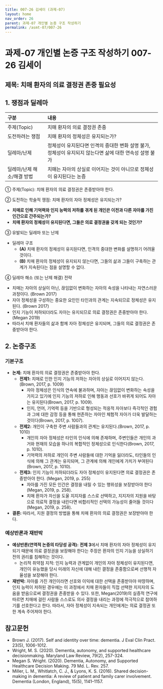 ```yaml
---
title: 007-26 김세이 (과제-07)
layout: home
nav_order: 26
parent: 과제-07 개인별 논증 구조 작성하기
permalink: /asmt-07/007-26
---
```


# 과제-07 개인별 논증 구조 작성하기 007-26 김세이

## 제목: 치매 환자의 의료 결정권 존중 필요성

## 1. 쟁점과 딜레마

| 구분 | 내용 |
|:---|:---|
| 주제(Topic) | 치매 환자의 의료 결정권 존중 |
| 도전하려는 쟁점 | 치매 환자의 정체성은 유지되는가? |
| 딜레마/난제 | 정체성이 유지된다면 인격의 중대한 변화 설명 불가, 정체성이 유지되지 않는다면 삶에 대한 연속성 설명 불가 |
| 딜레마/난제 해소/해결 방법 | 치매는 자아의 상실로 이어지는 것이 아니므로 정체성이 유지된다는 논증 |

① 주제(Topic): 치매 환자의 의료 결정권은 존중받아야 한다.

② 도전하는 학술적 쟁점: 치매 환자의 자아 정체성은 유지되는가?

- **치매로 인해 기억력와 인지 능력의 저하를 겪게 된 개인은 이전과 다른 자아를 가진 인간으로 간주되는가?**
- **치매 환자의 정체성이 유지된다면, 그들은 의료 결정권을 갖게 되는 것인가?**

③ 유발되는 딜레마 또는 난제

- 딜레마 구조
  - **(A)** 치매 환자의 정체성이 유지된다면, 인격의 중대한 변화를 설명하기 어려울 것이다.
  - **(B)** 치매 환자의 정체성이 유지되지 않는다면, 그들의 삶과 그들이 구축하는 관계가 지속된다는 점을 설명할 수 없다.

④ 딜레마 해소 (또는 난제 해결) 전략

- 치매는 자아의 상실이 아닌, 끊임없이 변화하는 자아의 속성을 나타내는 자연스러운 과정이다. (Brown 2017)
- 자아 정체성을 구성하는 중요한 요인인 타인과의 관계는 지속되므로 정체성은 유지된다. (Brown 2017)
- 인지 기능이 저하되더라도 자아는 유지되므로 의료 결정권은 존중받아야 한다. (Megan 2019)
- 따라서 치매 환자들의 삶과 함께 자아 정체성은 유지되며, 그들의 의료 결정권은 존중받아야 한다.

## 2. 논증구조

### 기본구조

- **논제:** 치매 환자의 의료 결정권은 존중받아야 한다.
  - **전제1:** 치매로 인한 인지 기능의 저하는 자아의 상실로 이어지지 않는다. (Brown, 2017, p. 1009)
    - 자아 정체성은 인식의 연속에 불과하며, 자아는 끊임없이 변화하는 속성을 가지고 있기에 인지 기능의 저하로 인해 행동과 선호가 바뀌게 되어도 자아는 유지된다(Brown, 2017, p. 1009).
	- 인지, 언어, 기억력 등을 기반으로 형성되는 적응적 자아보다 즉각적인 경험과 그에 대한 감정 등을 통해 현존하는 자아인 체험적 자아가 더욱 발달하는 것이다(Brown, 2017, p. 1007).
  - **전제2:** 개인이 구축한 주변 사람들과의 관계는 유지된다.(Brown, 2017, p. 1010)
    - 개인의 자아 정체성은 타인의 인식에 의해 존재하며, 주변인들은 개인의 과거와 현재의 모습을 하나의 복합적인 정체성으로 인식한다(Brown, 2017, p. 1010).
    - 기억력의 저하로 개인이 주변 사람들에 대한 기억을 잃더라도, 타인들의 인식에 의해 그 관계는 유지되며, 그 관계에 의해 개인에게 가치가 부여된다(Brown, 2017, p. 1010).
  - **전제3:** 인지 기능이 저하되더라도 자아 정체성이 유지된다면 의료 결정권은 존중받아야 한다. (Megan, 2019, p. 255)
      - 자아를 가진 모든 인간은 결정을 내릴 수 있는 행위성을 보장받아야 한다(Megan, 2019, p. 258).
      - 치매 환자가 자신을 도울 지지자를 스스로 선택하고, 지지자의 지원을 바탕으로 의료적 결정을 내린다면 비합리적인 선택의 가능성이 줄어들 것이다(Megan, 2019, p. 258).
- **결론:** 따라서, 지원 결정의 방법을 통해 치매 환자의 의료 결정권은 보장받아야 한다.

### 예상반론과 재반박

- **예상반론(연역적 논증의 타당성 공격):** **전제 3**에서 치매 환자의 자아 정체성이 유지되기 때문에 의료 결정권을 보장해야 한다는 주장은 환자의 인지 기능을 상실하기 전의 권리를 침해하는 것이다.
  - 논리적 취약점 지적: 인지 능력과 관계없이 개인의 자아 정체성이 유지된다면, 개인이 유능했을 당시 미래의 자신에 대해 내린 결정을 존중함으로써 선행적 자율성을 보장해야 한다.
- **재반박:** 자아를 가진 개인이라면 선호와 이익에 대한 선택을 존중받아야 마땅하며, 인지 능력이 저하된 경우에는 이 과정에서 치매 환자들이 직접 선택한 지지자의 도움을 받음으로써 결정권을 존중받을 수 있다. 또한, Megan(2019)의 실증적 연구에 따르면 치매에 걸린 사람들 스스로도 의사 결정을 내리는 과정에 적극적으로 참여하기를 선호한다고 한다. 따라서, 자아 정체성이 지속되는 개인에게는 의료 결정권 또한 계속 주어져야 한다.

## 참고문헌

- Brown J. (2017). Self and identity over time: dementia. J Eval Clin Pract. 23(5), 1006-1012.
- Wright, M. S. (2020). Dementia, autonomy, and supported healthcare decisionmaking. Maryland Law Review, 79(2), 257-324.
- Megan S. Wright. (2020). Dementia, Autonomy, and Supported Healthcare Decision Making. 79 Md. L. Rev. 257.
- Miller, L. M., Whitlatch, C. J., & Lyons, K. S. (2016). Shared decision-making in dementia: A review of patient and family carer involvement. Dementia (London, England), 15(5), 1141–1157.